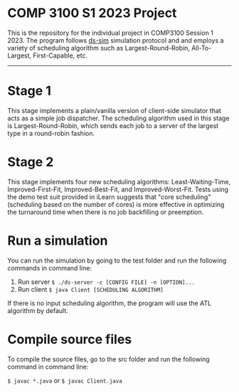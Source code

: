 # COMP 3100 S1 2023 Project

This is the repository for the individual project in COMP3100 Session 1 2023. The program follows [ds-sim](https://github.com/distsys-MQ/ds-sim) simulation protocol and and employs a variety of scheduling algorithm such as Largest-Round-Robin, All-To-Largest, First-Capable, etc.

---

# Stage 1

This stage implements a plain/vanilla version of client-side simulator that acts as a simple job dispatcher. The scheduling algorithm used in this stage is Largest-Round-Robin, which sends each job to a server of the largest type in a round-robin fashion.

# Stage 2

This stage implements four new scheduling algorithms: Least-Waiting-Time, Improved-First-Fit, Improved-Best-Fit, and Improved-Worst-Fit. Tests using the demo test suit provided in iLearn suggests that "core scheduling" (scheduling based on the number of cores) is more effective in optimizing the turnaround time when there is no job backfilling or preemption.

# Run a simulation

You can run the simulation by going to the test folder and run the following commands in command line:

1. Run server `$ ./ds-server -c [CONFIG FILE] -n [OPTION]...`
2. Run client `$ java Client [SCHEDULING ALGORITHM]`

If there is no input scheduling algorithm, the program will use the ATL algorithm by default.

# Compile source files

To compile the source files, go to the src folder and run the following command in command line:

`$ javac *.java` or `$ javac Client.java`
